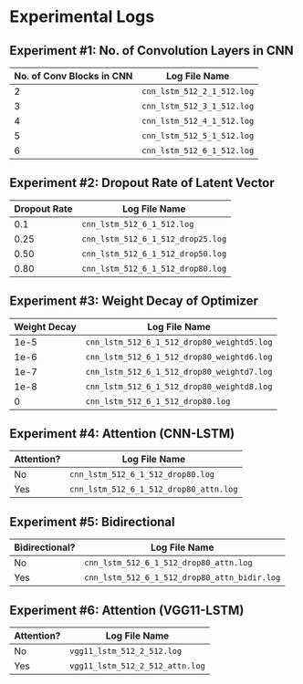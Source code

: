 # Experimental Logs

## Experiment #1: No. of Convolution Layers in CNN

| No. of Conv Blocks in CNN | Log File Name              |
| ------------------------- | -------------------------- |
| 2                         | `cnn_lstm_512_2_1_512.log` |
| 3                         | `cnn_lstm_512_3_1_512.log` |
| 4                         | `cnn_lstm_512_4_1_512.log` |
| 5                         | `cnn_lstm_512_5_1_512.log` |
| 6                         | `cnn_lstm_512_6_1_512.log` |

## Experiment #2: Dropout Rate of Latent Vector

| Dropout Rate | Log File Name                     |
| ------------ | --------------------------------- |
| 0.1          | `cnn_lstm_512_6_1_512.log`        |
| 0.25         | `cnn_lstm_512_6_1_512_drop25.log` |
| 0.50         | `cnn_lstm_512_6_1_512_drop50.log` |
| 0.80         | `cnn_lstm_512_6_1_512_drop80.log` |

## Experiment #3: Weight Decay of Optimizer

| Weight Decay | Log File Name                              |
| ------------ | ------------------------------------------ |
| 1e-5         | `cnn_lstm_512_6_1_512_drop80_weightd5.log` |
| 1e-6         | `cnn_lstm_512_6_1_512_drop80_weightd6.log` |
| 1e-7         | `cnn_lstm_512_6_1_512_drop80_weightd7.log` |
| 1e-8         | `cnn_lstm_512_6_1_512_drop80_weightd8.log` |
| 0            | `cnn_lstm_512_6_1_512_drop80.log`          |

## Experiment #4: Attention (CNN-LSTM)

| Attention? | Log File Name                          |
| ---------- | -------------------------------------- |
| No         | `cnn_lstm_512_6_1_512_drop80.log`      |
| Yes        | `cnn_lstm_512_6_1_512_drop80_attn.log` |

## Experiment #5: Bidirectional 

| Bidirectional? | Log File Name                                |
| -------------- | -------------------------------------------- |
| No             | `cnn_lstm_512_6_1_512_drop80_attn.log`       |
| Yes            | `cnn_lstm_512_6_1_512_drop80_attn_bidir.log` |

## Experiment #6: Attention (VGG11-LSTM)

| Attention? | Log File Name                   |
| ---------- | ------------------------------- |
| No         | `vgg11_lstm_512_2_512.log`      |
| Yes        | `vgg11_lstm_512_2_512_attn.log` |
